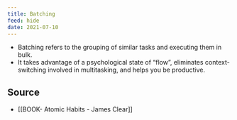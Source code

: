 ```yaml
---
title: Batching
feed: hide
date: 2021-07-10
---
```


- Batching refers to the grouping of similar tasks and executing them in bulk. 
- It takes advantage of a psychological state of “flow”, eliminates context-switching involved in multitasking, and helps you be productive.

## Source
- [[BOOK- Atomic Habits - James Clear]]